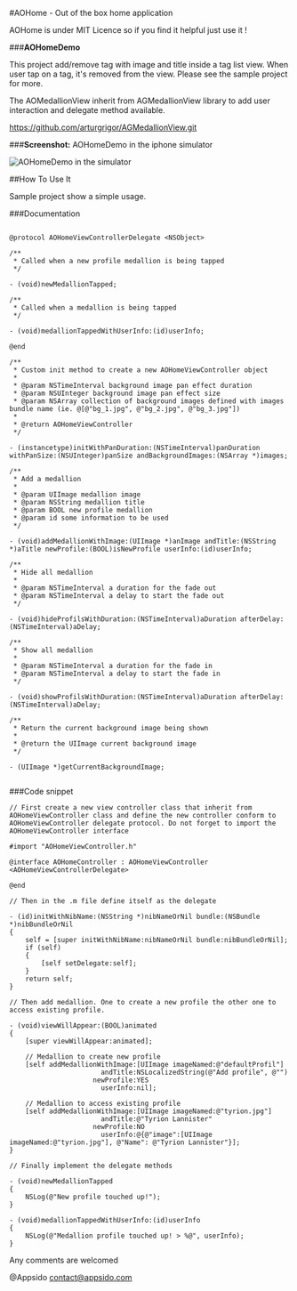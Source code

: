#AOHome - Out of the box home application

AOHome is under MIT Licence so if you find it helpful just use it !

###**AOHomeDemo**

This project add/remove tag with image and title inside a tag list view. When user tap on a tag, it's removed from the view. Please see the sample project for more.

The AOMedallionView inherit from AGMedallionView library to add user interaction and delegate method available.

https://github.com/arturgrigor/AGMedallionView.git

###**Screenshot:**
AOHomeDemo in the iphone simulator

![AOHomeDemo in the simulator][1]

##How To Use It

Sample project show a simple usage.

###Documentation

```objc

@protocol AOHomeViewControllerDelegate <NSObject>

/**
 * Called when a new profile medallion is being tapped
 */

- (void)newMedallionTapped;

/**
 * Called when a medallion is being tapped
 */

- (void)medallionTappedWithUserInfo:(id)userInfo;

@end

/**
 * Custom init method to create a new AOHomeViewController object
 *
 * @param NSTimeInterval background image pan effect duration
 * @param NSUInteger background image pan effect size
 * @param NSArray collection of background images defined with images bundle name (ie. @[@"bg_1.jpg", @"bg_2.jpg", @"bg_3.jpg"])
 *
 * @return AOHomeViewController
 */

- (instancetype)initWithPanDuration:(NSTimeInterval)panDuration withPanSize:(NSUInteger)panSize andBackgroundImages:(NSArray *)images;

/**
 * Add a medallion 
 *
 * @param UIImage medallion image
 * @param NSString medallion title
 * @param BOOL new profile medallion
 * @param id some information to be used
 */

- (void)addMedallionWithImage:(UIImage *)anImage andTitle:(NSString *)aTitle newProfile:(BOOL)isNewProfile userInfo:(id)userInfo;

/**
 * Hide all medallion
 *
 * @param NSTimeInterval a duration for the fade out
 * @param NSTimeInterval a delay to start the fade out
 */

- (void)hideProfilsWithDuration:(NSTimeInterval)aDuration afterDelay:(NSTimeInterval)aDelay;

/**
 * Show all medallion
 *
 * @param NSTimeInterval a duration for the fade in
 * @param NSTimeInterval a delay to start the fade in
 */

- (void)showProfilsWithDuration:(NSTimeInterval)aDuration afterDelay:(NSTimeInterval)aDelay;

/**
 * Return the current background image being shown
 *
 * @return the UIImage current background image
 */

- (UIImage *)getCurrentBackgroundImage;
    
```

###Code snippet

```objc
// First create a new view controller class that inherit from AOHomeViewController class and define the new controller conform to AOHomeViewController delegate protocol. Do not forget to import the AOHomeViewController interface

#import "AOHomeViewController.h"

@interface AOHomeController : AOHomeViewController <AOHomeViewControllerDelegate>

@end

// Then in the .m file define itself as the delegate

- (id)initWithNibName:(NSString *)nibNameOrNil bundle:(NSBundle *)nibBundleOrNil
{
    self = [super initWithNibName:nibNameOrNil bundle:nibBundleOrNil];
    if (self)
    {
        [self setDelegate:self];
    }
    return self;
}

// Then add medallion. One to create a new profile the other one to access existing profile.

- (void)viewWillAppear:(BOOL)animated
{
    [super viewWillAppear:animated];
    
    // Medallion to create new profile
    [self addMedallionWithImage:[UIImage imageNamed:@"defaultProfil"]
                       andTitle:NSLocalizedString(@"Add profile", @"")
                     newProfile:YES
                       userInfo:nil];
    
    // Medallion to access existing profile
    [self addMedallionWithImage:[UIImage imageNamed:@"tyrion.jpg"]
                       andTitle:@"Tyrion Lannister"
                     newProfile:NO
                       userInfo:@{@"image":[UIImage imageNamed:@"tyrion.jpg"], @"Name": @"Tyrion Lannister"}];
}

// Finally implement the delegate methods

- (void)newMedallionTapped
{
    NSLog(@"New profile touched up!");
}

- (void)medallionTappedWithUserInfo:(id)userInfo
{
    NSLog(@"Medallion profile touched up! > %@", userInfo);
}
```

Any comments are welcomed

@Appsido
contact@appsido.com

 [1]:http://public.appsido.com/iPhone/public/AOHome/AOHomeScreen_1.0.png
